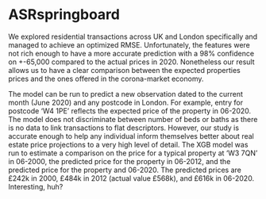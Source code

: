 # ASRspringboard

We explored residential transactions across UK and London specifically and managed to achieve an optimized RMSE. Unfortunately, the features were not rich enough to have a more accurate prediction with a 98% confidence on +-65,000 compared to the actual prices in 2020. Nonetheless our result allows us to have a clear comparison between the expected properties prices and the ones offered in the corona-market economy. 

The model can be run to predict a new observation dated to the current month (June 2020) and any postcode in London. For example, entry for postcode ‘W4 1PE’ reflects the expected price of the property in 06-2020. The model does not discriminate between number of beds or baths as there is no data to link transactions to flat descriptors. However, our study is accurate enough to help any individual inform themselves better about real estate price projections to a very high level of detail. The XGB model was run to estimate a comparison on the price for a typical property at ‘W3 7QN’ in 06-2000, the predicted price for the property in 06-2012, and the predicted price for the property and 06-2020. The predicted prices are £242k in 2000, £484k in 2012 (actual value £568k), and £616k in 06-2020. Interesting, huh?
